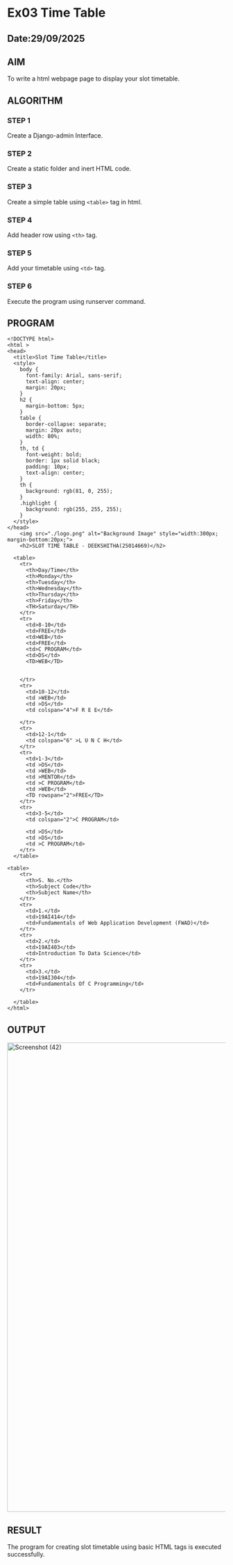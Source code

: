 # Ex03 Time Table
## Date:29/09/2025

## AIM
To write a html webpage page to display your slot timetable.

## ALGORITHM
### STEP 1
Create a Django-admin Interface.

### STEP 2
Create a static folder and inert HTML code.

### STEP 3
Create a simple table using ```<table>``` tag in html.

### STEP 4
Add header row using ```<th>``` tag.

### STEP 5
Add your timetable using ```<td>``` tag.

### STEP 6
Execute the program using runserver command.

## PROGRAM

```
<!DOCTYPE html>
<html >
<head>
  <title>Slot Time Table</title>
  <style>
    body {
      font-family: Arial, sans-serif;
      text-align: center;
      margin: 20px;
    }
    h2 {
      margin-bottom: 5px;
    }
    table {
      border-collapse: separate;
      margin: 20px auto;
      width: 80%;
    }
    th, td {
      font-weight: bold;
      border: 1px solid black;
      padding: 10px;
      text-align: center;
    }
    th {
      background: rgb(81, 0, 255);
    }
    .highlight {
      background: rgb(255, 255, 255);
    }
  </style>
</head>
    <img src="./logo.png" alt="Background Image" style="width:300px; margin-bottom:20px;">
    <h2>SLOT TIME TABLE - DEEKSHITHA(25014669)</h2>
  
  <table>
    <tr>
      <th>Day/Time</th>
      <th>Monday</th>
      <th>Tuesday</th>
      <th>Wednesday</th>
      <th>Thursday</th>
      <th>Friday</th>
      <TH>Saturday</TH>
    </tr>
    <tr>
      <td>8-10</td>
      <td>FREE</td>
      <td>WEB</td>
      <td>FREE</td>
      <td>C PROGRAM</td>
      <td>DS</td>
      <TD>WEB</TD>
       
     
    </tr>
    <tr>
      <td>10-12</td>
      <td >WEB</td>
      <td >DS</td>
      <td colspan="4">F R E E</td>
       
    </tr>
    <tr>
      <td>12-1</td>
      <td colspan="6" >L U N C H</td>
    </tr>
    <tr>
      <td>1-3</td>
      <td >DS</td>
      <td >WEB</td>
      <td >MENTOR</td>
      <td >C PROGRAM</td>
      <td >WEB</td>
      <TD rowspan="2">FREE</TD>
    </tr>
    <tr>
      <td>3-5</td>
      <td colspan="2">C PROGRAM</td>
       
      <td >DS</td>
      <td >DS</td>
      <td >C PROGRAM</td>
    </tr>
  </table>      
      
<table>
    <tr>
      <th>S. No.</th>
      <th>Subject Code</th>
      <th>Subject Name</th>
    </tr>
    <tr>
      <td>1.</td>
      <td>19AI414</td>
      <td>Fundamentals of Web Application Development (FWAD)</td>
    </tr>
    <tr>
      <td>2.</td>
      <td>19AI403</td>
      <td>Introduction To Data Science</td>
    </tr>
    <tr>
      <td>3.</td>
      <td>19AI304</td>
      <td>Fundamentals Of C Programming</td>
    </tr>
     
  </table>
</html>
```


## OUTPUT
<img width="1920" height="1080" alt="Screenshot (42)" src="https://github.com/user-attachments/assets/617c339e-138b-407a-adac-9e1d9f23134f" />



## RESULT
The program for creating slot timetable using basic HTML tags is executed successfully.
